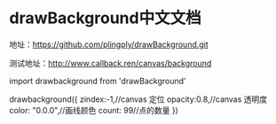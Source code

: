 # drawBackground中文文档
地址：https://github.com/plingply/drawBackground.git

测试地址：http://www.callback.ren/canvas/background

import drawbackground from 'drawBackground'

drawbackground({
	zindex:-1,//canvas 定位
	opacity:0.8,//canvas 透明度
	color: "0.0.0",//画线颜色
	count: 99//点的数量
})